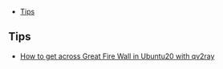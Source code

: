 <!-- vim-markdown-toc GitLab -->

- [Tips](#tips)

<!-- vim-markdown-toc -->

## Tips

- [How to get across Great Fire Wall in Ubuntu20 with qv2ray](./gfw.md)

